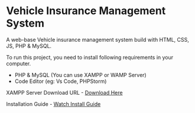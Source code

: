 # Vehicle Insurance Management System

A web-base Vehicle insurance management system build with HTML, CSS, JS, PHP & MySQL.

To run this project, you need to install following requirements in your computer.

- PHP & MySQL (You can use XAMPP or WAMP Server)
- Code Editor (eg: Vs Code, PHPStorm)

XAMPP Server Download URL - [Download Here](https://sourceforge.net/projects/xampp/files/XAMPP%20Windows/8.0.30/xampp-windows-x64-8.0.30-0-VS16-installer.exe)

Installation Guide - [Watch Install Guide](https://www.youtube.com/watch?v=VQpATELDSEI&pp=ygUbaW5zdGFsbCB4YW1wcCBvbiB3aW5kb3dzIDEw)
